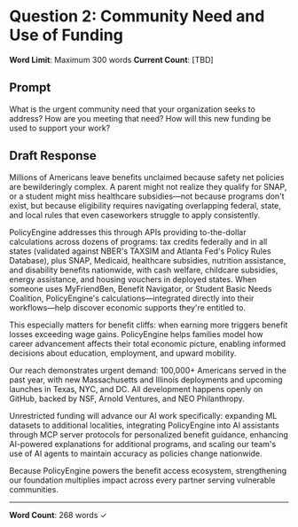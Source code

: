 # Question 2: Community Need and Use of Funding

**Word Limit**: Maximum 300 words
**Current Count**: [TBD]

## Prompt
What is the urgent community need that your organization seeks to address? How are you meeting that need? How will this new funding be used to support your work?

## Draft Response

Millions of Americans leave benefits unclaimed because safety net policies are bewilderingly complex. A parent might not realize they qualify for SNAP, or a student might miss healthcare subsidies—not because programs don't exist, but because eligibility requires navigating overlapping federal, state, and local rules that even caseworkers struggle to apply consistently.

PolicyEngine addresses this through APIs providing to-the-dollar calculations across dozens of programs: tax credits federally and in all states (validated against NBER's TAXSIM and Atlanta Fed's Policy Rules Database), plus SNAP, Medicaid, healthcare subsidies, nutrition assistance, and disability benefits nationwide, with cash welfare, childcare subsidies, energy assistance, and housing vouchers in deployed states. When someone uses MyFriendBen, Benefit Navigator, or Student Basic Needs Coalition, PolicyEngine's calculations—integrated directly into their workflows—help discover economic supports they're entitled to.

This especially matters for benefit cliffs: when earning more triggers benefit losses exceeding wage gains. PolicyEngine helps families model how career advancement affects their total economic picture, enabling informed decisions about education, employment, and upward mobility.

Our reach demonstrates urgent demand: 100,000+ Americans served in the past year, with new Massachusetts and Illinois deployments and upcoming launches in Texas, NYC, and DC. All development happens openly on GitHub, backed by NSF, Arnold Ventures, and NEO Philanthropy.

Unrestricted funding will advance our AI work specifically: expanding ML datasets to additional localities, integrating PolicyEngine into AI assistants through MCP server protocols for personalized benefit guidance, enhancing AI-powered explanations for additional programs, and scaling our team's use of AI agents to maintain accuracy as policies change nationwide.

Because PolicyEngine powers the benefit access ecosystem, strengthening our foundation multiplies impact across every partner serving vulnerable communities.

---

**Word Count**: 268 words ✓
